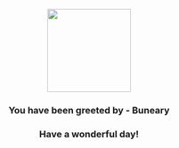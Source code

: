 <p align="center">
    <img src="https://raw.githubusercontent.com/PokeAPI/sprites/master/sprites/pokemon/427.png" width="150" height="150">
</p>
<h3 align="center">You have been greeted by - <b>Buneary</b></h3>
<h3 align="center">Have a wonderful day!</h3>
